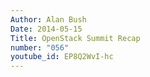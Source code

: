 ```yaml
---
Author: Alan Bush
Date: 2014-05-15
Title: OpenStack Summit Recap
number: "056"
youtube_id: EP8Q2WvI-hc
---
```



